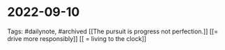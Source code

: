 # 2022-09-10
Tags: #dailynote, #archived 
[[The pursuit is progress not perfection.]]
[[= drive more responsibly]]
[[ = living to the clock]]
